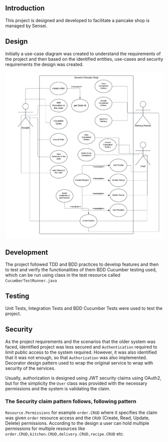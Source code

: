 ## Introduction
This project is designed and developed to facilitate a pancake shop is managed by Sensei.

## Design
Initially a use-case diagram was created to understand the requirements of the project and then
based on the identified entities, use-cases and security requirements the design was created.

![Use Case Diagram](use-case-sensei.png)

## Development
The project followed TDD and BDD practices to develop features and then  to test and verify
the functionalities of them BDD Cucumber testing used, which can be run using class in the
test resource called `CucumberTestRunner.java`

## Testing
Unit Tests, Integration Tests and BDD Cucumber Tests were used to test the project.

## Security
As the project requirements and the scenarios that the older system was faced, identified
project was less secured and `Authentication` required to limit public access to the system required. However,
it was also identified that it was not enough, so that `Authorization` was also implemented. Decorator design pattern
used to wrap the original service to wrap with security of the services.

Usually, authorization is designed using JWT security claims using OAuth2, but for the simplicity the `User` class was
provided with the necessary permissions and the system is validating the claim.

### The Security claim pattern follows, following pattern

`Resource.Permissions` for example `order.CRUD` where it specifies the claim was given `order` resource access
and the `CRUD` (Create, Read, Update, Delete) permissions. According to the design a user can hold multiple
permissions for multiple resources like `order.CRUD,kitchen.CRUD,delivery.CRUD,recipe.CRUD` etc.